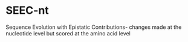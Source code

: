 # SEEC-nt
Sequence Evolution with Epistatic Contributions- changes made at the nucleotide level but scored at the amino acid level
